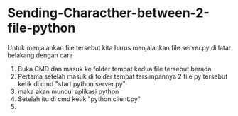 # Sending-Characther-between-2-file-python

Untuk menjalankan file tersebut kita harus menjalankan file server.py di latar belakang dengan cara 
1. Buka CMD dan masuk ke folder tempat kedua file tersebut berada
2. Pertama setelah masuk di folder tempat tersimpannya 2 file py tersebut ketik di cmd "start python server.py"
3. maka akan muncul aplikasi python 
4. Setelah itu di cmd ketik "python client.py"
5. 
